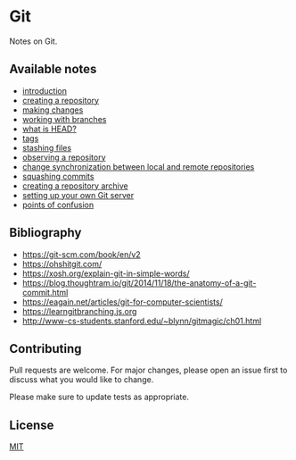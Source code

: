 # Git
Notes on Git.

## Available notes

* <a href="https://github.com/djeada/Git/blob/main/notes/wroking_with_github.md">introduction</a>
* <a href="https://github.com/djeada/Git/blob/main/notes/create_repository.md">creating a repository</a>
* <a href="https://github.com/djeada/Git/blob/main/notes/making_changes.md">making changes</a>
* <a href="https://github.com/djeada/Git/blob/main/notes/working_with_branches.md">working with branches</a>
* <a href="https://github.com/djeada/Git/blob/main/notes/head.md">what is HEAD?</a>
* <a href="https://github.com/djeada/Git/blob/main/notes/tags.md">tags</a>
* <a href="https://github.com/djeada/Git/blob/main/notes/stashing_files.md">stashing files</a>
* <a href="https://github.com/djeada/Git/blob/main/notes/observing_repository.md">observing a repository</a>
* <a href="https://github.com/djeada/Git/blob/main/notes/synchronization.md">change synchronization between local and remote repositories</a>
* <a href="https://github.com/djeada/Git/blob/main/notes/squashing_commits.md">squashing commits</a>
* <a href="https://github.com/djeada/Git/blob/main/notes/archive.md">creating a repository archive</a>
* <a href="https://github.com/djeada/Git/blob/main/notes/git_server.md">setting up your own Git server</a>
* <a href="https://github.com/djeada/Git/blob/main/notes/points_of_confusion.md">points of confusion</a>

## Bibliography

* https://git-scm.com/book/en/v2
* https://ohshitgit.com/
* https://xosh.org/explain-git-in-simple-words/
* https://blog.thoughtram.io/git/2014/11/18/the-anatomy-of-a-git-commit.html
* https://eagain.net/articles/git-for-computer-scientists/
* https://learngitbranching.js.org
* http://www-cs-students.stanford.edu/~blynn/gitmagic/ch01.html

## Contributing
Pull requests are welcome. For major changes, please open an issue first to discuss what you would like to change.

Please make sure to update tests as appropriate.

## License
[MIT](https://choosealicense.com/licenses/mit/)
